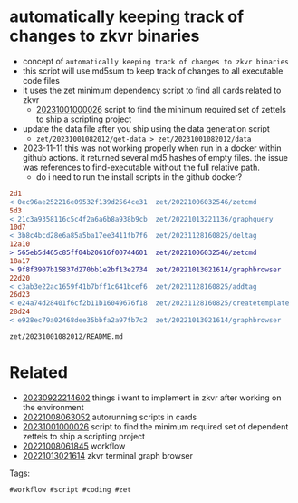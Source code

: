 # automatically keeping track of changes to zkvr binaries

- concept of `automatically keeping track of changes to zkvr binaries`
- this script will use md5sum to keep track of changes to all executable code files
- it uses the zet minimum dependency script to find all cards related to zkvr
  - [20231001000026](/zet/20231001000026/README.md) script to find the minimum required set of zettels to ship a scripting project
- update the data file after you ship using the data generation script
  - `zet/20231001082012/get-data > zet/20231001082012/data`
- 2023-11-11 this was not working properly when run in a docker within github actions. it returned several md5 hashes of empty files. the issue was references to find-executable without the full relative path.
  - do i need to run the install scripts in the github docker?

```diff
2d1
< 0ec96ae252216e09532f139d2564ce31  zet/20221006032546/zetcmd
5d3
< 21c3a9358116c5c4f2a6a6b8a938b9cb  zet/20221013221136/graphquery
10d7
< 3b8c4bcd28e6a85a5ba17ee3411fb7f6  zet/20231128160825/deltag
12a10
> 565eb5d465c85ff04b20616f00744601  zet/20221006032546/zetcmd
18a17
> 9f8f3907b15837d270bb1e2bf13e2734  zet/20221013021614/graphbrowser
22d20
< c3ab3e22ac1659f41b7bff1c641bcef6  zet/20231128160825/addtag
26d23
< e24a74d28401f6cf2b11b16049676f18  zet/20231128160825/createtemplate
28d24
< e928ec79a02468dee35bbfa2a97fb7c2  zet/20221013021614/graphbrowser
```

` zet/20231001082012/README.md `

# Related

- [20230922214602](/zet/20230922214602/README.md) things i want to implement in zkvr after working on the environment
- [20221008063052](/zet/20221008063052/README.md) autorunning scripts in cards
- [20231001000026](/zet/20231001000026/README.md) script to find the minimum required set of dependent zettels to ship a scripting project
- [20221008061845](/zet/20221008061845/README.md) workflow
- [20221013021614](/zet/20221013021614/README.md) zkvr terminal graph browser

Tags:

    #workflow #script #coding #zet

